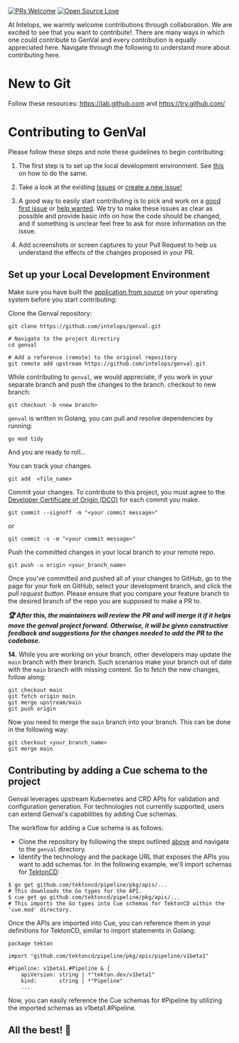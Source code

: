 [![PRs Welcome](https://img.shields.io/badge/PRs-welcome-brightgreen.svg?style=flat-square)](https://github.com/intelops/genval/pulls)
[![Open Source Love](https://badges.frapsoft.com/os/v1/open-source.png?v=103)](https://github.com/intelops/)

At Intelops, we warmly welcome contributions through collaboration. We are excited to see that you want to contribute!. There are many ways in which one could contribute to GenVal and every contribution is equally appreciated here. Navigate through the following to understand more about contributing here.

# New to Git

Follow these resources: https://lab.github.com and https://try.github.com/

# Contributing to GenVal

Please follow these steps and note these guidelines to begin contributing:

1. The first step is to set up the local development environment. See [this](#set-up-your-local-development-environment) on how to do the same.
1. Take a look at the existing [Issues](https://github.com/intelops/genval/issues) or [create a new issue!](https://github.com/intelops/genval/issues/new/choose)
1. A good way to easily start contributing is to pick and work on a [good first issue](https://github.com/intelops/genval/labels/good%20first%20issue) or [help wanted](https://github.com/intelops/genval/labels/help%20wanted). We try to make these issues as clear as possible and provide basic info on how the code should be changed, and if something is unclear feel free to ask for more information on the issue.


1. Add screenshots or screen captures to your Pull Request to help us understand the effects of the changes proposed in your PR.


## Set up your Local Development Environment

Make sure you have built the [application from source](./README.md/#build-from-source) on your operating system before you start contributing:
 
Clone the Genval repository:

```shell
git clone https://github.com/intelops/genval.git

# Navigate to the project directiry
cd genval

# Add a reference (remote) to the original repository
git remote add upstream https://github.com/intelops/genval.git
```

While contributing to `genval`, we would appreciate, if you work in your separate branch and push the changes to the branch. checkout to new branch:

```shell
git checkout -b <new branch>
```
`genval` is written in Golang, you can pull and resolve dependencies by running:

```shell
go mod tidy
```

And you are ready to roll...

You can track your changes.

```shell
git add  <file_name>
```

Commit your changes. To contribute to this project, you must agree to the [Developer Certificate of Origin (DCO)](https://github.com/dcoapp/app#how-it-works) for each commit you make.

```
git commit --signoff -m "<your commit message>"
```

or

```
git commit -s -m "<your commit message>"
```

Push the committed changes in your local branch to your remote repo.

```
git push -u origin <your_branch_name>
```

Once you’ve committed and pushed all of your changes to GitHub, go to the page for your fork on GitHub, select your development branch, and click the _pull request button_. Please ensure that you compare your feature branch to the desired branch of the repo you are supposed to make a PR to.

**_:trophy: After this, the maintainers will review the PR and will merge it if it helps move the genval project forward. Otherwise, it will be given constructive feedback and suggestions for the changes needed to add the PR to the codebase._**

**14.** While you are working on your branch, other developers may update the `main` branch with their branch. Such scenarios make your branch out of date with the `main` branch with missing content. So to fetch the new changes, follow along:

```
git checkout main
git fetch origin main
git merge upstream/main
git push origin
```

Now you need to merge the `main` branch into your branch. This can be done in the following way:

```
git checkout <your_branch_name>
git merge main
```

## Contributing by adding a Cue schema to the project

Genval leverages upstream Kubernetes and CRD APIs for validation and configuration generation. For technologies not currently supported, users can extend Genval's capabilities by adding Cue schemas.

The workflow for adding a Cue schema is as follows:

- Clone the repository by following the steps outlined [above](#set-up-your-local-development-environment) and navigate to the `genval` directory.
- Identify the technology and the package URL that exposes the APIs you want to add schemas for. In the following example, we'll import schemas for [TektonCD](https://tekton.dev/docs/):

```shell
$ go get github.com/tektoncd/pipeline/pkg/apis/...
# This downloads the Go types for the API.
$ cue get go github.com/tektoncd/pipeline/pkg/apis/...
# This imports the Go types into Cue schemas for TektonCD within the 'cue.mod' directory.
```
Once the APIs are imported into Cue, you can reference them in your definitions for TektonCD, similar to import statements in Golang:

```shell
package tekton

import "github.com/tektoncd/pipeline/pkg/apis/pipeline/v1beta1"

#Pipeline: v1beta1.#Pipeline & { 
	apiVersion: string | *"tekton.dev/v1beta1"
	kind:       string | *"Pipeline"
    ...

```

Now, you can easily reference the Cue schemas for #Pipeline by utilizing the imported schemas as v1beta1.#Pipeline.



## All the best! 🥇